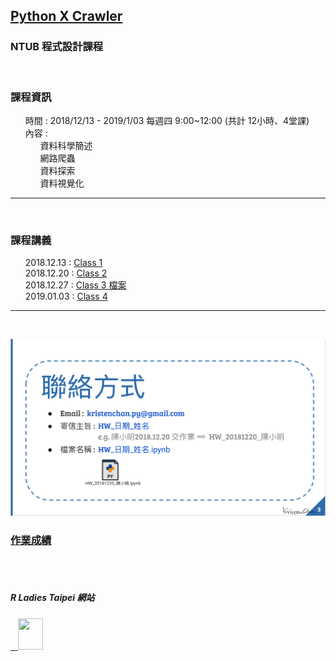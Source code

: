 <h2> <a href="https://kristenchan.github.io/Python_Crawler/">Python X Crawler</a> </h2> 

<h3> NTUB 程式設計課程 </h3>

<br>
<p>
     <h3><b>課程資訊</b></h3>
     <ul class="task-list">
        <li>時間 : 2018/12/13 - 2019/1/03 每週四 9:00~12:00 (共計 12小時、4堂課)</li>
        <li>內容 :
          <ul class="task-list">
             <li>資料科學簡述</li>
             <li>網路爬蟲</li>
             <li>資料探索</li>
             <li>資料視覺化</li>
          </ul>
        </li>
     </ul>
</p>  
<hr size="1">
<br>
<p>
    <h3><b>課程講義</b></h3>
    <ul class="task-list">
          <li>2018.12.13 : <a href="https://drive.google.com/file/d/12cFD1_GANNKG4eW-XgxLoozj6nRQElqv/view?usp=sharing">Class 1</a></li>
          <li>2018.12.20 : <a href="https://drive.google.com/file/d/1FU1g1FD9zhjS3mbzZw_gTfyx6bp0OOKG/view?usp=sharing">Class 2</a></li>
          <li>2018.12.27 : <a href="https://drive.google.com/open?id=1ZMcJV470vE9IycLFihxanR9zm2XhRz8g">Class 3 </a> <a href="https://drive.google.com/open?id=1SOEOJElzU1Zzkt0K3fpGHLJ3ONFX0wcj">檔案</a></li>
          <li>2019.01.03 : <a href="https://drive.google.com/file/d/1sRm58i23OptTwCKBXWPHU9NECZ9dMSnW/view?usp=sharing">Class 4 </a></li>
    </ul>
</p>
<hr size="1">
<br>
<p>
     <img src="https://raw.githubusercontent.com/kristenchan/Python_Crawler/master/connect.png" width="600px" >
</p>     
<p>
    <h3><b><a href="https://drive.google.com/open?id=1wP7PzazGsiIcYoNZXvUFr1uYjWRbcl-aZ0jvmfluxTw">作業成績</a></b></h3>
</p>
     
<br>
<br>
<p>
<h5>R Ladies Taipei 網站</h5>
<a href="https://rladiestaipei.github.io/R-Ladies-Taipei/">
    <img src="https://secure.meetupstatic.com/photos/event/7/d/8/d/global_456452141.jpeg" height="50" width="40">
</a>
</p>

